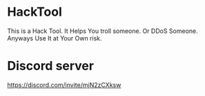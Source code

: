 # HackTool
This is a Hack Tool. It Helps You troll someone. Or DDoS Someone. Anyways Use It at Your Own risk.
# Discord server
https://discord.com/invite/mjN2zCXksw
